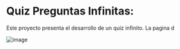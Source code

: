 # Quiz Preguntas Infinitas:

Este proyecto presenta el desarrollo de un quiz infinito. 
La pagina d


![image](/imagenes/imagenPrincipal)